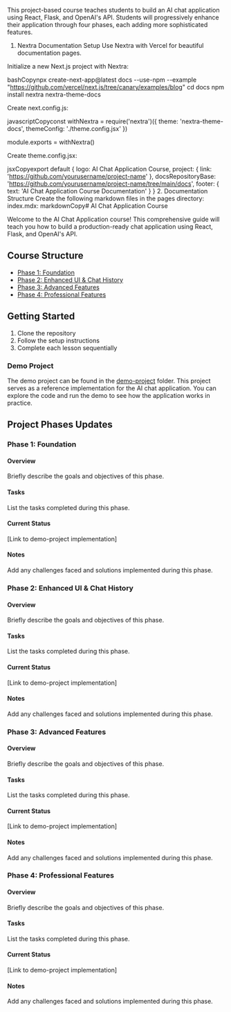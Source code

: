 This project-based course teaches students to build an AI chat application using React, Flask, and OpenAI's API. Students will progressively enhance their application through four phases, each adding more sophisticated features.

1. Nextra Documentation Setup
Use Nextra with Vercel for beautiful documentation pages.

Initialize a new Next.js project with Nextra:

bashCopynpx create-next-app@latest docs --use-npm --example "https://github.com/vercel/next.js/tree/canary/examples/blog"
cd docs
npm install nextra nextra-theme-docs

Create next.config.js:

javascriptCopyconst withNextra = require('nextra')({
  theme: 'nextra-theme-docs',
  themeConfig: './theme.config.jsx'
})

module.exports = withNextra()

Create theme.config.jsx:

jsxCopyexport default {
  logo: <span>AI Chat Application Course</span>,
  project: {
    link: 'https://github.com/yourusername/project-name'
  },
  docsRepositoryBase: 'https://github.com/yourusername/project-name/tree/main/docs',
  footer: {
    text: 'AI Chat Application Course Documentation'
  }
}
2. Documentation Structure
Create the following markdown files in the pages directory:
index.mdx:
markdownCopy# AI Chat Application Course

Welcome to the AI Chat Application course! This comprehensive guide will teach you how to build a production-ready chat application using React, Flask, and OpenAI's API.

## Course Structure

- [Phase 1: Foundation](/lessons/1-foundation)
- [Phase 2: Enhanced UI & Chat History](/lessons/2-enhanced-ui)
- [Phase 3: Advanced Features](/lessons/3-advanced-features)
- [Phase 4: Professional Features](/lessons/4-professional)

## Getting Started

1. Clone the repository
2. Follow the setup instructions
3. Complete each lesson sequentially

### Demo Project

The demo project can be found in the [demo-project](https://github.com/yourusername/project-name/tree/main/demo-project) folder. This project serves as a reference implementation for the AI chat application. You can explore the code and run the demo to see how the application works in practice.

## Project Phases Updates

### Phase 1: Foundation
#### Overview
 Briefly describe the goals and objectives of this phase.

#### Tasks
 List the tasks completed during this phase.

#### Current Status
 [Link to demo-project implementation]

#### Notes
 Add any challenges faced and solutions implemented during this phase.

### Phase 2: Enhanced UI & Chat History
#### Overview
 Briefly describe the goals and objectives of this phase.

#### Tasks
 List the tasks completed during this phase.

#### Current Status
 [Link to demo-project implementation]

#### Notes
 Add any challenges faced and solutions implemented during this phase.

### Phase 3: Advanced Features
#### Overview
 Briefly describe the goals and objectives of this phase.

#### Tasks
 List the tasks completed during this phase.

#### Current Status
 [Link to demo-project implementation]

#### Notes
 Add any challenges faced and solutions implemented during this phase.

### Phase 4: Professional Features
#### Overview
 Briefly describe the goals and objectives of this phase.

#### Tasks
 List the tasks completed during this phase.

#### Current Status
 [Link to demo-project implementation]

#### Notes
 Add any challenges faced and solutions implemented during this phase.